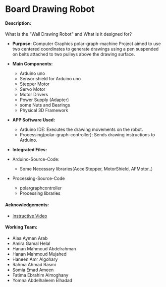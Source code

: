 # Board Drawing Robot 

#### Description:
What is the "Wall Drawing Robot" and What is it designed for?

 -  **Purpose:**
   Computer Graphics polar-graph-machine Project aimed to use two centered coordinates to generate drawings using a
   pen suspended on belts attached to two pulleys above the drawing surface.
 
 -  **Main Components:**
    -  Arduino uno
    -  Sensor shield for Arduino uno
    -  Stepper Motor
    -  Servo Motor
    -  Motor Drivers
    -  Power Supply (Adapter)
    -  some Nuts and Bearings
    -  Physical 3D Framework
 
 -  **APP Software Used:**
    - Arduino IDE: Executes the drawing movements on the robot.
    - Processing(polar-graph-controller): Sends drawing instructions to Arduino.
      
 -  **Integrated Files:**
   - Arduino-Source-Code:
      - Some Necessary libraries(AccelStepper, MotorShield, AFMotor..)
   - Processing-Source-Code
      - polargraphcontroller
      - Processing libraries 

#### Acknowledgements:
  - [Instructive Video](https://youtu.be/zdYvc9GKY2E?si=kTlLsZ3SoO6pdjJS)

#### Working Team:
 - Alaa Ayman Arab
 - Amira Gamal Helal
 - Hanan Mahmoud Abdelrahman
 - Hanan Mahmoud Mujahed
 - Haneen Amr Algohary
 - Rahma Ahmad Rasmi
 - Somia Emad Ameen
 - Fatima Ebrahim Almoghany
 - Yomna Abdelhaleem Elhadad 

